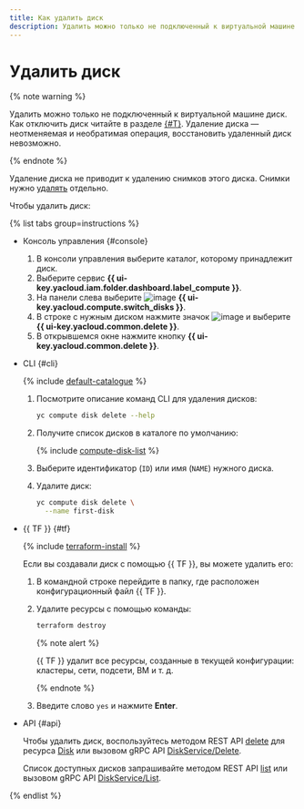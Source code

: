 ```yaml
---
title: Как удалить диск
description: Удалить можно только не подключенный к виртуальной машине диск. Удаление диска — неотменяемая и необратимая операция, восстановить удаленный диск невозможно. Удаление диска не приводит к удалению снимков этого диска. Снимки нужно удалять отдельно. Чтобы удалить диск в консоли управления выберите каталог, которому принадлежит диск, выберите сервис {{ compute-name }}, на странице Виртуальные машины перейдите на вкладку Диски. В строке с нужным диском нажмите значок выбора и нажмите Удалить.
---
```


# Удалить диск

{% note warning %}

Удалить можно только не подключенный к виртуальной машине диск. Как отключить диск читайте в разделе [{#T}](../vm-control/vm-detach-disk.md). Удаление диска — неотменяемая и необратимая операция, восстановить удаленный диск невозможно.

{% endnote %}

Удаление диска не приводит к удалению снимков этого диска. Снимки нужно [удалять](../snapshot-control/delete.md) отдельно.

Чтобы удалить диск:

{% list tabs group=instructions %}

- Консоль управления {#console}

  1. В консоли управления выберите каталог, которому принадлежит диск.
  1. Выберите сервис **{{ ui-key.yacloud.iam.folder.dashboard.label_compute }}**.
  1. На панели слева выберите ![image](../../../_assets/console-icons/hard-drive.svg) **{{ ui-key.yacloud.compute.switch_disks }}**.
  1. В строке с нужным диском нажмите значок ![image](../../../_assets/console-icons/ellipsis.svg) и выберите **{{ ui-key.yacloud.common.delete }}**.
  1. В открывшемся окне нажмите кнопку **{{ ui-key.yacloud.common.delete }}**.

- CLI {#cli}

  {% include [default-catalogue](../../../_includes/default-catalogue.md) %}

  1. Посмотрите описание команд CLI для удаления дисков:

     ```bash
     yc compute disk delete --help
     ```

  1. Получите список дисков в каталоге по умолчанию:

     {% include [compute-disk-list](../../../_includes/compute/disk-list.md) %}

  1. Выберите идентификатор (`ID`) или имя (`NAME`) нужного диска.
  1. Удалите диск:

     ```bash
     yc compute disk delete \
       --name first-disk
     ```

- {{ TF }} {#tf}

  {% include [terraform-install](../../../_includes/terraform-install.md) %}

  Если вы создавали диск с помощью {{ TF }}, вы можете удалить его:
  1. В командной строке перейдите в папку, где расположен конфигурационный файл {{ TF }}.
  1. Удалите ресурсы с помощью команды:

     ```bash
     terraform destroy
     ```

     {% note alert %}

     {{ TF }} удалит все ресурсы, созданные в текущей конфигурации: кластеры, сети, подсети, ВМ и т. д.

     {% endnote %}

  1. Введите слово `yes` и нажмите **Enter**.

- API {#api}

  Чтобы удалить диск, воспользуйтесь методом REST API [delete](../../api-ref/Disk/delete.md) для ресурса [Disk](../../api-ref/Disk/index.md) или вызовом gRPC API [DiskService/Delete](../../api-ref/grpc/Disk/delete.md).

  Список доступных дисков запрашивайте методом REST API [list](../../api-ref/Disk/list.md) или вызовом gRPC API [DiskService/List](../../api-ref/grpc/Disk/list.md).

{% endlist %}